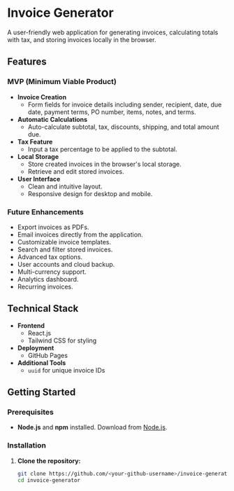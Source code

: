 # Invoice Generator

A user-friendly web application for generating invoices, calculating totals with tax, and storing invoices locally in the browser.

## Features

### MVP (Minimum Viable Product)

- **Invoice Creation**
  - Form fields for invoice details including sender, recipient, date, due date, payment terms, PO number, items, notes, and terms.
- **Automatic Calculations**
  - Auto-calculate subtotal, tax, discounts, shipping, and total amount due.
- **Tax Feature**
  - Input a tax percentage to be applied to the subtotal.
- **Local Storage**
  - Store created invoices in the browser's local storage.
  - Retrieve and edit stored invoices.
- **User Interface**
  - Clean and intuitive layout.
  - Responsive design for desktop and mobile.

### Future Enhancements

- Export invoices as PDFs.
- Email invoices directly from the application.
- Customizable invoice templates.
- Search and filter stored invoices.
- Advanced tax options.
- User accounts and cloud backup.
- Multi-currency support.
- Analytics dashboard.
- Recurring invoices.

## Technical Stack

- **Frontend**
  - React.js
  - Tailwind CSS for styling
- **Deployment**
  - GitHub Pages
- **Additional Tools**
  - `uuid` for unique invoice IDs

## Getting Started

### Prerequisites

- **Node.js** and **npm** installed. Download from [Node.js](https://nodejs.org/).

### Installation

1. **Clone the repository:**

   ```bash
   git clone https://github.com/<your-github-username>/invoice-generator.git
   cd invoice-generator
